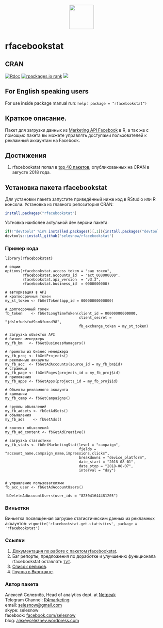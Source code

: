 </head>

<p align="center">
<a href="https://selesnow.github.io/"><img src="https://alexeyseleznev.files.wordpress.com/2017/03/as.png" height="80"></a>
</p>

# rfacebookstat

## CRAN

[![Rdoc](http://www.rdocumentation.org/badges/version/rfacebookstat)](http://www.rdocumentation.org/packages/rfacebookstat)
[![rpackages.io rank](http://www.rpackages.io/badge/rfacebookstat.svg)](http://www.rpackages.io/package/rfacebookstat)
[![](https://cranlogs.r-pkg.org/badges/rfacebookstat)](https://cran.r-project.org/package=rfacebookstat)

## For English speaking users

For use inside package manual run: `help( package = "rfacebookstat")`

## Краткое описание.

Пакет для загрузки данных из [Marketing API Facebook](https://developers.facebook.com/docs/marketing-apis?locale=ru_RU) в R, а так же с помощью пакета вы можете управлять доступами пользователей к рекламный аккаунтам на Facebook.

## Достижения

1. rfacebookstat попал в [top 40 пакетов](https://rviews.rstudio.com/2018/09/26/august-2018-top-40-new-packages/), опубликованных на CRAN в августе 2018 года.

## Установка пакета rfacebookstat
Для установки пакета запустите приведённый ниже код в RStudio или R консоли.
Установка из главного репозитория CRAN:
```r
install.packages("rfacebookstat")
```
Устновка наиболее актульной dev версии пакета:
```r
if(!"devtools" %in% installed.packages()[,1]){install.packages("devtools")}
devtools::install_github('selesnow/rfacebookstat')
```

### Пример кода
```
library(rfacebookstat)

# опции
options(rfacebookstat.access_token = "ваш токен",
        rfacebookstat.accounts_id  = "act_000000000",
		rfacebookstat.api_version  = "v3.3",
		rfacebookstat.business_id  = 0000000000)
 
# авторизация в API
# краткосрочный токен
my_st_token <- fbGetToken(app_id = 00000000000000)

# долгосрочный токен
fb_token    <- fbGetLongTimeToken(client_id = 00000000000000,
                                  client_secret = "jdslmfudsfud9sm8fumsd98",
                                  fb_exchange_token = my_st_token)

# Загрузка объектов API
# бизнес менеджеры
my_fb_bm   <- fbGetBusinessManagers()

# проекты из бизнес менеджера
my_fb_proj <- fbGetProjects()
# рекламные аккаунты
my_fb_acc  <- fbGetAdAccounts(source_id = my_fb_bm$id)
# страницы
my_fb_page <- fbGetPages(projects_id = my_fb_proj$id)
# приложения
my_fb_apps <- fbGetApps(projects_id = my_fb_proj$id)

# Объекты рекламного аккаунта
# кампании
my_fb_camp <- fbGetCampaigns()

# группы объявлений
my_fb_adsets <- fbGetAdSets()
# объявления
my_fb_ads    <- fbGetAds()

# контент объявлений
my_fb_ad_content <- fbGetAdCreative()

# загрузка статистики
my_fb_stats <- fbGetMarketingStat(level = "campaign",
                                  fields = "account_name,campaign_name,impressions,clicks",
                                  breakdowns = "device_platform",
                                  date_start = "2018-08-01",
                                  date_stop = "2018-08-07",
                                  interval = "day")


# управление пользователями
fb_acc_user <- fbGetAdAccountUsers()

fbDeleteAdAccountUsers(user_ids = "823041644481205")
```

### Виньетки 
Виньетка посвящённая загрузке статистическим данных из рекламных аккаунтов: `vignette('rfacebookstat-get-statistics', package = 'rfacebookstat')`

### Ссылки
1. [Документация по работе с пакетом rfacebookstat](https://selesnow.github.io/rfacebookstat/).
2. Баг репорты, предложения по доработке и улучшению функционала rfacebookstat оставлять [тут](https://github.com/selesnow/rfacebookstat/issues). 
3. [Список релизов](https://github.com/selesnow/rfacebookstat/releases).
4. [Группа в Вконтакте](https://vk.com/data_club).

### Автор пакета
Алексей Селезнёв, Head of analytics dept. at [Netpeak](https://netpeak.net)
<Br>Telegram Channel: [R4marketing](https://t.me/R4marketing)
<Br>email: selesnow@gmail.com
<Br>skype: selesnow
<Br>facebook: [facebook.com/selesnow](https://facebook.com/selesnow)
<Br>blog: [alexeyseleznev.wordpress.com](https://alexeyseleznev.wordpress.com/)

